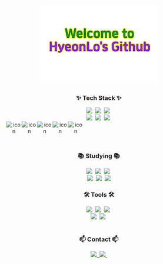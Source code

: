 
<!--타이틀 부분-->
<div align="center">
  <img src="./images/final_resized_sharpened_image.png">
</div>

<!--내용 부분-->
<h3 align="center">✨ Tech Stack ✨</h3>
<div align="center">
  <img src="https://img.shields.io/badge/java-20232a.svg?style=for-the-badge&logo=appveryor&logoColor=61DAFB" />&nbsp
  <img src="https://img.shields.io/badge/springboot-6DB33F?style=for-the-badge&logo=springboot&logoColor=20232a" />&nbsp
  <img src="https://img.shields.io/badge/kotlin-7F52FF.svg?style=for-the-badge&logo=kotlin&logoColor=white" />&nbsp
</div>


<div align="center">
  <img src="https://img.shields.io/badge/mysql-4479A1?style=for-the-badge&logo=mysql&logoColor=ffd35b" />&nbsp
  <img src="https://img.shields.io/badge/redis-FF4438.svg?style=for-the-badge&logo=redis&logoColor=white" />&nbsp
  <img src="https://img.shields.io/badge/docker-2496ED.svg?style=for-the-badge&logo=docker&logoColor=white" />&nbsp
</div>

<div align="center">
<div style="display: flex; align-items: flex-start;"><img src="https://techstack-generator.vercel.app/java-icon.svg" alt="icon" width="42" height="42" /><img src="https://techstack-generator.vercel.app/mysql-icon.svg" alt="icon" width="42" height="42" /><img src="https://techstack-generator.vercel.app/docker-icon.svg" alt="icon" width="42" height="42" /><img src="https://techstack-generator.vercel.app/aws-icon.svg" alt="icon" width="42" height="42" /><img src="https://techstack-generator.vercel.app/github-icon.svg" alt="icon" width="42" height="42" /></div>
</div>

<br>

<h3 align="center">📚 Studying 📚</h3>
<div align="center">
  <img src="https://img.shields.io/badge/springsecurity-DB33F.svg?style=for-the-badge&logo=springsecurity&logoColor=white" />&nbsp
  <img src="https://img.shields.io/badge/apachekafka-231F20?style=for-the-badge&logo=apachekafka&logoColor=white" />&nbsp
  <img src="https://img.shields.io/badge/postgresql-4169E1?style=for-the-badge&logo=postgresql&logoColor=white" />&nbsp
</div>

<div align="center">
  <img src="https://img.shields.io/badge/prometheus-E6522C.svg?style=for-the-badge&logo=prometheus&logoColor=white" />&nbsp
  <img src="https://img.shields.io/badge/jenkins-D24939?style=for-the-badge&logo=jenkins&logoColor=white" />&nbsp
  <img src="https://img.shields.io/badge/elasticsearch-005571?style=for-the-badge&logo=elasticsearch&logoColor=white" 
    </div>
  
<br>

<h3 align="center">🛠 Tools 🛠</h3>
<div align="center">
  <img src="https://img.shields.io/badge/git-F05033.svg?style=for-the-badge&logo=git&logoColor=white" />&nbsp
  <img src="https://img.shields.io/badge/github-181717.svg?style=for-the-badge&logo=github&logoColor=white" />&nbsp
  <img src="https://img.shields.io/badge/tistory-000000.svg?style=for-the-badge&logo=tistory&logoColor=white" />&nbsp
</div>

<div align="center">
  <img src="https://img.shields.io/badge/intellijidea-000000.svg?style=for-the-badge&logo=intellijidea&logoColor=37abff" />&nbsp
  <img src="https://img.shields.io/badge/eclipseide-2C2255.svg?style=for-the-badge&logo=eclipseide&logoColor=white" />&nbsp
</div>


<br>

<h3 align="center">📫 Contact 📫</h3>
<div align="center">
  <a href="https://ks12467.tistory.com">
    <img src="https://img.shields.io/badge/tistory-000000?style=for-the-badge&logo=tistory&logoColor=white" />&nbsp
  </a>
  <a href="best847283@gmail.com">
    <img
      src="https://img.shields.io/badge/best847283@gmail.com-D14836?style=for-the-badge&logo=gmail&logoColor=white"/>&nbsp
  </a>
</div>




<!--
**ks12467/ks12467** is a ✨ _special_ ✨ repository because its `README.md` (this file) appears on your GitHub profile.

Here are some ideas to get you started:

- 🔭 I’m currently working on ...
- 🌱 I’m currently learning ...
- 👯 I’m looking to collaborate on ...
- 🤔 I’m looking for help with ...
- 💬 Ask me about ...
- 📫 How to reach me: ...
- 😄 Pronouns: ...
- ⚡ Fun fact: ...
-->
